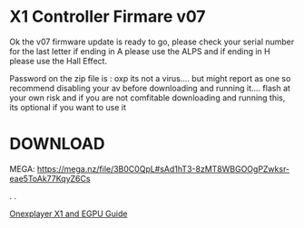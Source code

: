 # X1 Controller Firmare v07

Ok the v07 firmware update is ready to go, please check your serial number for the last letter if ending in A please use the ALPS and if ending in H please use the Hall Effect.

Password on the zip file is : oxp
its not a virus.... but might report as one so recommend disabling your av before downloading and running it....
flash at your own risk and if you are not comfitable downloading and running this, its optional if you want to use it 

# DOWNLOAD
MEGA: https://mega.nz/file/3B0C0QpL#sAd1hT3-8zMT8WBGOOgPZwksr-eae5ToAk77KqyZ6Cs

.
.

[Onexplayer X1 and EGPU Guide](../main/README.md)
